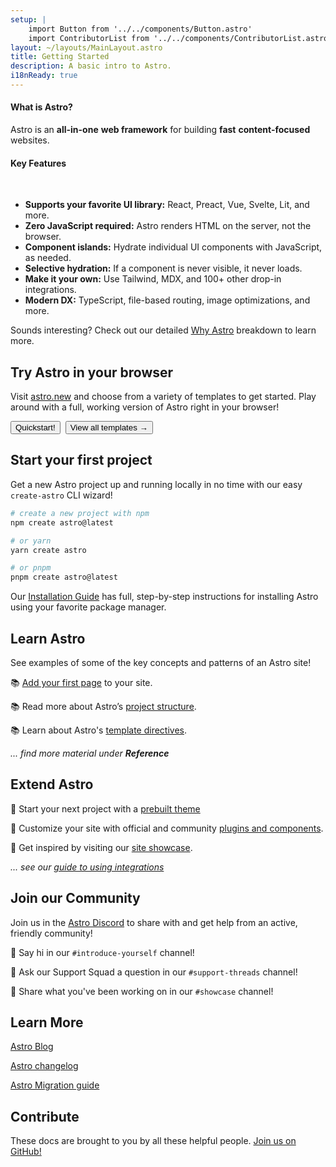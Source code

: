 ```yaml
---
setup: |
    import Button from '../../components/Button.astro'
    import ContributorList from '../../components/ContributorList.astro'
layout: ~/layouts/MainLayout.astro
title: Getting Started
description: A basic intro to Astro.
i18nReady: true
---
```


#### What is Astro?

Astro is an **all-in-one** **web framework** for building **fast** **content-focused** websites. 

#### Key Features

<br/>

- **Supports your favorite UI library:** React, Preact, Vue, Svelte, Lit, and more.
- **Zero JavaScript required:** Astro renders HTML on the server, not the browser.
- **Component islands:** Hydrate individual UI components with JavaScript, as needed.
- **Selective hydration:** If a component is never visible, it never loads.
- **Make it your own:** Use Tailwind, MDX, and 100+ other drop-in integrations.
- **Modern DX:** TypeScript, file-based routing, image optimizations, and more.

Sounds interesting? Check out our detailed [Why Astro](/en/concepts/why-astro/) breakdown to learn more.


## Try Astro in your browser

Visit [astro.new](https://astro.new/) and choose from a variety of templates to get started. Play around with a full, working version of Astro right in your browser!

<div style="display: flex; flex-wrap: wrap; gap: 0.5rem;">
    <Button href="https://astro.new/basics?on=stackblitz">Quickstart!</Button>
    <Button variant="outline" href="https://astro.new/">View all templates →</Button>
</div>

## Start your first project

Get a new Astro project up and running locally in no time with our easy `create-astro` CLI wizard!

```bash
# create a new project with npm
npm create astro@latest

# or yarn
yarn create astro

# or pnpm
pnpm create astro@latest
```

Our [Installation Guide](/en/install/auto/) has full, step-by-step instructions for installing Astro using your favorite package manager.




## Learn Astro

See examples of some of the key concepts and patterns of an Astro site!

📚 [Add your first page](/en/core-concepts/astro-pages/) to your site.

📚 Read more about Astro’s [project structure](/en/core-concepts/project-structure/).

📚 Learn about Astro's [template directives](/en/reference/directives-reference/).

*... find more material under **Reference***


## Extend Astro

🧰 Start your next project with a [prebuilt theme](https://astro.build/themes/)

🧰 Customize your site with official and community [plugins and components](https://astro.build/integrations/).

🧰 Get inspired by visiting our [site showcase](https://astro.build/showcase/).

*... see our [guide to using integrations](/en/guides/integrations-guide/)*



## Join our Community

Join us in the [Astro Discord](https://astro.build/chat/) to share with and get help from an active, friendly community!

💬 Say hi in our `#introduce-yourself` channel!

💬 Ask our Support Squad a question in our `#support-threads` channel!

💬 Share what you've been working on in our `#showcase` channel!


## Learn More

[Astro Blog](https://astro.build/blog/)

[Astro changelog](https://github.com/withastro/astro/blob/main/packages/astro/CHANGELOG.md)

[Astro Migration guide](/en/migrate/)


## Contribute

These docs are brought to you by all these helpful people. [Join us on GitHub!](https://github.com/withastro/docs)

<ContributorList githubRepo="withastro/docs" />
